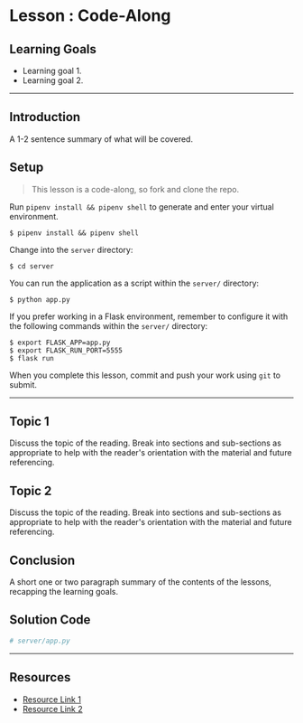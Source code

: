 # Lesson : Code-Along

## Learning Goals

- Learning goal 1.
- Learning goal 2.

---

## Introduction

A 1-2 sentence summary of what will be covered.

## Setup

> This lesson is a code-along, so fork and clone the repo.

Run `pipenv install && pipenv shell` to generate and enter your virtual
environment.

```console
$ pipenv install && pipenv shell
```

Change into the `server` directory:

```console
$ cd server
```

You can run the application as a script within the `server/` directory:

```console
$ python app.py
```

If you prefer working in a Flask environment, remember to configure it with the
following commands within the `server/` directory:

```console
$ export FLASK_APP=app.py
$ export FLASK_RUN_PORT=5555
$ flask run
```

When you complete this lesson, commit and push your work using `git` to submit.

---

## Topic 1

Discuss the topic of the reading. Break into sections and sub-sections as
appropriate to help with the reader's orientation with the material and future
referencing.

## Topic 2

Discuss the topic of the reading. Break into sections and sub-sections as
appropriate to help with the reader's orientation with the material and future
referencing.

## Conclusion

A short one or two paragraph summary of the contents of the lessons, recapping
the learning goals.

## Solution Code

```py
# server/app.py

```

---

## Resources

- [Resource Link 1](example.com)
- [Resource Link 2](example.com)
